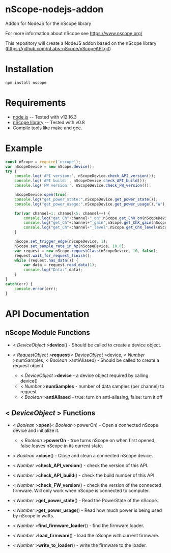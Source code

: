 # nScope-nodejs-addon
Addon for NodeJS for the nScope library

For more information about nScope see https://www.nscope.org/

This repository will create a NodeJS addon based on the nScope library (https://github.com/nLabs-nScope/nScopeAPI.git)

Installation
============
```text
npm install nscope
````

Requirements
============

* [node.js](http://nodejs.org) -- Tested with v12.16.3
* [nScope library](https://github.com/nLabs-nScope/nScopeAPI/tree/develop/lib) -- Tested with v0.8
* Compile tools like make and gcc.

Example
=======

```javascript
const nScope = require('nscope');
var nScopeDevice = new nScope.device();
try {
    console.log('API version:', nScopeDevice.check_API_version());
    console.log('API build:', nScopeDevice.check_API_build());
    console.log('FW version:', nScopeDevice.check_FW_version());

    nScopeDevice.open(true);
    console.log("get_power_state:",nScopeDevice.get_power_state());
    console.log("get_power_usage:",nScopeDevice.get_power_usage(),"W");

    for(var channel=1; channel<5; channel++) {
        console.log("get_Ch"+channel+"_on",nScope.get_ChX_on(nScopeDevice, channel));
        console.log("get_Ch"+channel+"_gain",nScope.get_ChX_gain(nScopeDevice, channel));
        console.log("get_Ch"+channel+"_level",nScope.get_ChX_level(nScopeDevice, channel));
    }

    nScope.set_trigger_edge(nScopeDevice, 1);
    nScope.set_sample_rate_in_hz(nScopeDevice, 10.0);
    var request = new nScope.requestClass(nScopeDevice, 10, false);
    request.wait_for_request_finish();
    while (request.has_data()) {
        var data = request.read_data(1);
        console.log("Data:",data);
    }
}
catch(err) {
    console.error(err);
}
```

API Documentation
=================

nScope Module Functions
-----------------------

* < _DeviceObject_ >**device**() - Should be called to create a device object.

* < _RequestObject_ >**request**(< _DeviceObject_ >device, < _Number_ >numSamples, < _Boolean_ >antiAliased) - Should be called to create a request object.
  * < _DeviceObject_ >**device** - a device object required by calling device()
  * < _Number_ >**numSamples** - number of data samples (per channel) to request
  * < _Boolean_ >**antiAliased** - true: turn on anti-aliasing, false: turn it off


< _DeviceObject_ > Functions
-----------------------------------

* < _Boolean_ >**open**(< _Boolean_ >powerOn) - Open a connected nScope device and initialize it.
  * < _Boolean_ >**powerOn** - true turns nScope on when first opened, false leaves nScope in its current state.

* < _Boolean_ >**close**() - Close and clean a connected nScope device. 

* < _Number_ >**check_API_version**() - check the version of this API.

* < _Number_ >**check_API_build**() - check the build number of this API.

* < _Number_ >**check_FW_version**() - check the version of the connected firmware. Will only work when nScope is connected to computer.

* < _Number_ >**get_power_state**() - Read the PowerState of the nScope.

* < _Number_ >**get_power_usage**() - Read how much power is being used by nScope in watts.

* < _Number_ >**find_firmware_loader**() - find the firmware loader.

* < _Number_ >**load_firmware**() - load the nScope with current firmware.

* < _Number_ >**write_to_loader**() - write the firmware to the loader.


